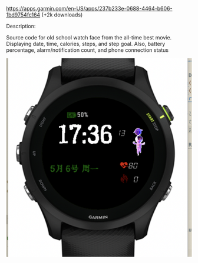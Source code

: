 https://apps.garmin.com/en-US/apps/237b233e-0688-4464-b606-1bd9754fc164 (+2k downloads)

Description:

Source code for old school watch face from the all-time best movie. Displaying date, time, calories, steps, and step goal. Also, battery percentage, alarm/notification count, and phone connection status

![Image of WatchFace](resources/drawables/image.png)
